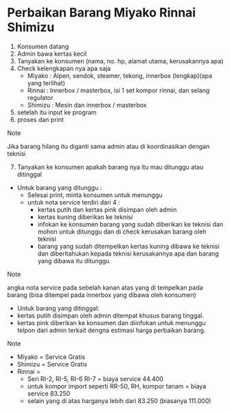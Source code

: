 # Perbaikan Barang Miyako Rinnai Shimizu
1. Konsumen datang
2. Admin bawa kertas kecil
3. Tanyakan ke konsumen (nama, no. hp, alamat utama, kerusakannya apa)
4. Check kelengkapan nya apa saja 
   * Miyako : Alpen, sendok, steamer, tekong, innerbox (lengkap)(apa yang terlihat)
   * Rinnai : Innerbox / masterbox, isi 1 set kompor rinnai, dan selang regulator
   * Shimizu : Mesin dan innerbox / masterbox
5. setelah itu input ke program
6. proses dan print

> [!NOTE]
> Jika barang hilang itu diganti sama admin atau di koordinasikan dengan teknisi

7. Tanyakan ke konsumen apakah barang nya itu mau ditunggu atau ditinggal
* Untuk barang yang ditunggu :
  * Selesai print, minta konsumen untuk menunggu
  * untuk nota service terdiri dari 4 :
    * kertas putih dan kertas pink disimpan oleh admin
    * kertas kuning diberikan ke teknisi 
    * infokan ke konsumen barang yang sudah diberikan ke teknisi dan mohon untuk ditunggu dan di check kerusakan barang oleh teknisi
    * barang yang sudah ditempelkan kertas kuning dibawa ke teknisi dan diberitahukan kepada teknisi kerusakannya apa dan barang yang dibawa itu ditunggu

> [!NOTE]
> angka nota service pada sebelah kanan atas yang di tempelkan pada barang (bisa ditempel pada innerbox yang dibawa oleh konsumen)

* Untuk barang yang ditinggal:
 * kertas putih disimpan oleh admin ditempat khusus barang tinggal.
 * kertas pink diberikan ke konsumen dan diinfokan untuk menunggu telpon dari admin terkait dengna estimasi harga perbaikan barang.

> [!NOTE]
> * Miyako = Service Gratis
> * Shimizu = Service Gratis
> * Rinnai = 
>   * Seri RI-2, RI-5, RI-6 RI-7 = biaya service 44.400
>   * untuk kompor import seperti RR-50, RH, kompor tanam = biaya service 83.250
>   * selain yang di atas harganya lebih dari 83.250 (biasanya 111.000)
